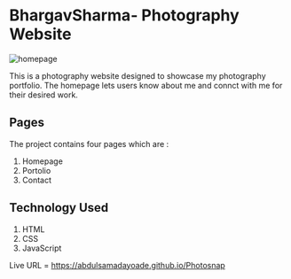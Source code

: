 # BhargavSharma- Photography Website
![homepage](https://user-images.githubusercontent.com/105602130/168789679-137c35e7-d0c5-499e-85ff-00f4fc6bc37f.png)

This is a photography website designed to showcase my photography portfolio. The homepage lets users know about me and connct with me for their desired work.

## Pages  ##
The project contains four pages which are :

1. Homepage
2. Portolio
3. Contact


## Technology Used  ##

1. HTML
2. CSS
3. JavaScript


Live URL = https://abdulsamadayoade.github.io/Photosnap


